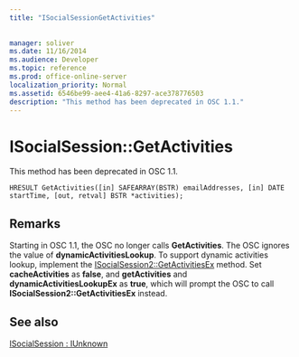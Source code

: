 ```yaml
---
title: "ISocialSessionGetActivities"
 
 
manager: soliver
ms.date: 11/16/2014
ms.audience: Developer
ms.topic: reference
ms.prod: office-online-server
localization_priority: Normal
ms.assetid: 6546be99-aee4-41a6-8297-ace378776503
description: "This method has been deprecated in OSC 1.1."
---
```


# ISocialSession::GetActivities

This method has been deprecated in OSC 1.1.
  
```
HRESULT GetActivities([in] SAFEARRAY(BSTR) emailAddresses, [in] DATE startTime, [out, retval] BSTR *activities);
```

## Remarks

Starting in OSC 1.1, the OSC no longer calls **GetActivities**. The OSC ignores the value of **dynamicActivitiesLookup**. To support dynamic activities lookup, implement the [ISocialSession2::GetActivitiesEx](isocialsession2-getactivitiesex.md) method. Set **cacheActivities** as **false**, and **getActivities** and **dynamicActivitiesLookupEx** as **true**, which will prompt the OSC to call **ISocialSession2::GetActivitiesEx** instead. 
  
## See also



[ISocialSession : IUnknown](isocialsessioniunknown.md)

